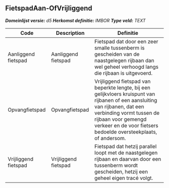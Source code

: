 ﻿## FietspadAan-OfVrijliggend

*__Domeinlijst versie:__ d5*
*__Herkomst definitie:__ IMBOR*
*__Type veld:__ TEXT*

|__Code__ |__Description__ |__Definitie__	|
|	---	|	---	|   ---	| 
| Aanliggend fietspad | Aanliggend fietspad | Fietspad dat door een zeer smalle tussenberm is gescheiden van de naastgelegen rijbaan dan wel geheel verhoogd langs die rijbaan is uitgevoerd. |
| Opvangfietspad | Opvangfietspad | Vrijliggend fietspad van beperkte lengte, bij een gelijkvloers kruispunt van rijbanen of een aansluiting van rijbanen, dat een verbinding vormt tussen de rijbaan voor gemengd verkeer en de voor fietsers bedoelde oversteekplaats, of andersom. |
| Vrijliggend fietspad | Vrijliggend fietspad | Fietspad dat hetzij parallel loopt met de naastgelegen rijbaan en daarvan door een tussenberm wordt gescheiden, hetzij een geheel eigen tracé volgt. |
